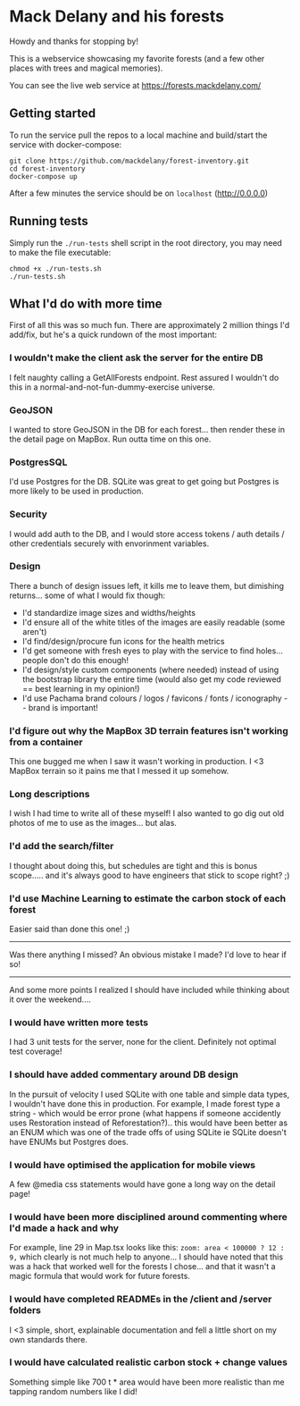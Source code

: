 # Mack Delany and his forests

Howdy and thanks for stopping by!

This is a webservice showcasing my favorite forests (and a few other places with trees and magical memories).

You can see the live web service at https://forests.mackdelany.com/

## Getting started

To run the service pull the repos to a local machine and build/start the service with docker-compose:

```
git clone https://github.com/mackdelany/forest-inventory.git
cd forest-inventory
docker-compose up
```

After a few minutes the service should be on `localhost` (http://0.0.0.0)

## Running tests

Simply run the `./run-tests` shell script in the root directory, you may need to make the file executable:

```
chmod +x ./run-tests.sh
./run-tests.sh
```

## What I'd do with more time

First of all this was so much fun. There are approximately 2 million things I'd add/fix, but he's a quick rundown of the most important:

### I wouldn't make the client ask the server for the entire DB

I felt naughty calling a GetAllForests endpoint. Rest assured I wouldn't do this in a normal-and-not-fun-dummy-exercise universe.

### GeoJSON

I wanted to store GeoJSON in the DB for each forest... then render these in the detail page on MapBox. Run outta time on this one.

### PostgresSQL

I'd use Postgres for the DB. SQLite was great to get going but Postgres is more likely to be used in production.

### Security

I would add auth to the DB, and I would store access tokens / auth details / other credentials securely with envorinment variables.

### Design

There a bunch of design issues left, it kills me to leave them, but dimishing returns... some of what I would fix though:

- I'd standardize image sizes and widths/heights
- I'd ensure all of the white titles of the images are easily readable (some aren't)
- I'd find/design/procure fun icons for the health metrics
- I'd get someone with fresh eyes to play with the service to find holes... people don't do this enough!
- I'd design/style custom components (where needed) instead of using the bootstrap library the entire time (would also get my code reviewed == best learning in my opinion!)
- I'd use Pachama brand colours / logos / favicons / fonts / iconography -- brand is important!

### I'd figure out why the MapBox 3D terrain features isn't working from a container

This one bugged me when I saw it wasn't working in production. I <3 MapBox terrain so it pains me that I messed it up somehow.

### Long descriptions

I wish I had time to write all of these myself! I also wanted to go dig out old photos of me to use as the images... but alas.

### I'd add the search/filter

I thought about doing this, but schedules are tight and this is bonus scope..... and it's always good to have engineers that stick to scope right? ;)

### I'd use Machine Learning to estimate the carbon stock of each forest

Easier said than done this one! ;)

---

Was there anything I missed? An obvious mistake I made? I'd love to hear if so!

---

And some more points I realized I should have included while thinking about it over the weekend....

### I would have written more tests

I had 3 unit tests for the server, none for the client. Definitely not optimal test coverage!

### I should have added commentary around DB design

In the pursuit of velocity I used SQLite with one table and simple data types, I wouldn't have done this in production. For example, I made forest type a string - which would be error prone (what happens if someone accidently uses Restoration instead of Reforestation?).. this would have been better as an ENUM which was one of the trade offs of using SQLite ie SQLite doesn't have ENUMs but Postgres does.

### I would have optimised the application for mobile views

A few @media css statements would have gone a long way on the detail page!

### I would have been more disciplined around commenting where I'd made a hack and why

For example, line 29 in Map.tsx looks like this: `zoom: area < 100000 ? 12 : 9,` which clearly is not much help to anyone... I should have noted that this was a hack that worked well for the forests I chose... and that it wasn't a magic formula that would work for future forests.

### I would have completed READMEs in the /client and /server folders

I <3 simple, short, explainable documentation and fell a little short on my own standards there.

### I would have calculated realistic carbon stock + change values

Something simple like 700 t * area would have been more realistic than me tapping random numbers like I did!
